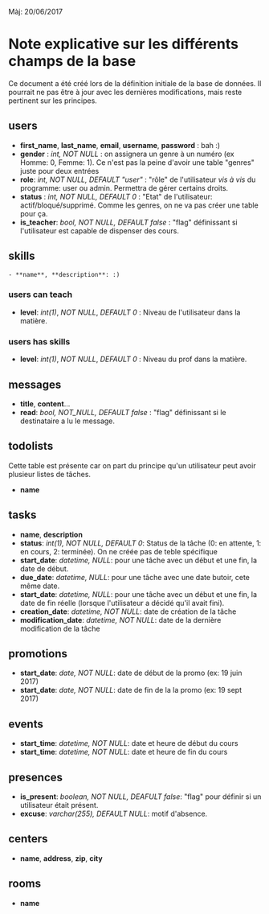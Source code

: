 Màj: 20/06/2017

# Note explicative sur les différents champs de la base

Ce document a été créé lors de la définition initiale de la base de données. Il pourrait ne pas être à jour avec les dernières modifications, mais reste pertinent sur les principes.

## users

  - **first_name**, **last_name**, **email**, **username**, **password** : bah :)
  - **gender** : _int, NOT NULL_ : on assignera un genre à un numéro (ex Homme: 0, Femme: 1). Ce n'est pas la peine d'avoir une table "genres" juste pour deux entrées
  - **role**: _int, NOT NULL, DEFAULT "user"_ : "rôle" de l'utilisateur _vis à vis_ du programme: user ou admin. Permettra de gérer certains droits.
  - **status** : _int, NOT NULL, DEFAULT 0_ : "Etat" de l'utilisateur: actif/bloqué/supprimé. Comme les genres, on ne va pas créer une table pour ça.
  - **is_teacher**: _bool, NOT NULL, DEFAULT false_ : "flag" définissant si l'utilisateur est capable de dispenser des cours.

## skills

    - **name**, **description**: :)

### users can teach

  - **level**: _int(1)_, _NOT NULL_, _DEFAULT 0_ : Niveau de l'utilisateur dans la matière.

### users has skills

  - **level**: _int(1)_, _NOT NULL_, _DEFAULT 0_ : Niveau du prof dans la matière.

## messages

  - **title**, **content**...
  - **read**: _bool, NOT_NULL, DEFAULT false_ : "flag" définissant si le destinataire a lu le message.

## todolists
Cette table est présente car on part du principe qu'un utilisateur peut avoir plusieur listes de tâches.

  - **name**

## tasks

  - **name**, **description**
  - **status**: _int(1), NOT NULL, DEFAULT 0_: Status de la tâche (0: en attente, 1: en cours, 2: terminée). On ne créée pas de teble spécifique
  - **start_date**: _datetime, NULL_: pour une tâche avec un début et une fin, la date de début.
  - **due_date**: _datetime, NULL_: pour une tâche avec une date butoir, cete même date.
  - **start_date**: _datetime, NULL_: pour une tâche avec un début et une fin, la date de fin réelle (lorsque l'utilisateur a décidé qu'il avait fini).
  - **creation_date**: _datetime, NOT NULL_: date de création de la tâche
  - **modification_date**: _datetime, NOT NULL_: date de la dernière modification de la tâche

## promotions

  - **start_date**: _date, NOT NULL_: date de début de la promo (ex: 19 juin 2017)
  - **start_date**: _date, NOT NULL_: date de fin de la la promo (ex: 19 sept 2017)

## events

  - **start_time**: _datetime, NOT NULL_: date et heure de début du cours
  - **start_time**: _datetime, NOT NULL_: date et heure de fin du cours

## presences

  - **is_present**: _boolean, NOT NULL, DEAFULT false_: "flag" pour définir si un utilisateur était présent.
  - **excuse**: _varchar(255), DEFAULT NULL_: motif d'absence.

## centers

  - **name**, **address**, **zip**, **city**

## rooms
  - **name**
